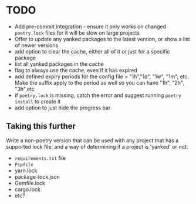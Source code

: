 # TODO

- Add pre-commit integration - ensure it only works on changed `poetry.lock`
  files for it will be slow on large projects
- Offer to update any yanked packages to the latest version, or show a list of
  newer versions
- add option to clear the cache, either all of it or just for a specific package
- list all yanked packages in the cache
- flag to always use the cache, even if it has expired
- add defined expiry periods for the config file = "1h","1d", "1w", "1m", etc.
  Make the suffix apply to the period as well so you can have "1h", "2h",
  "3h",etc
- if `poetry.lock` is missing, catch the error and suggest running `poetry
  install` to create it
- add option to just hide the progress bar

## Taking this further

Write a non-poetry version that can be used with any project that has a
supported lock file, and a way of determining if a project is 'yanked' or not:

- `requirements.txt` file
- `Pipfile`
- yarn.lock
- package-lock.json
- Gemfile.lock
- cargo.lock
- etc?
